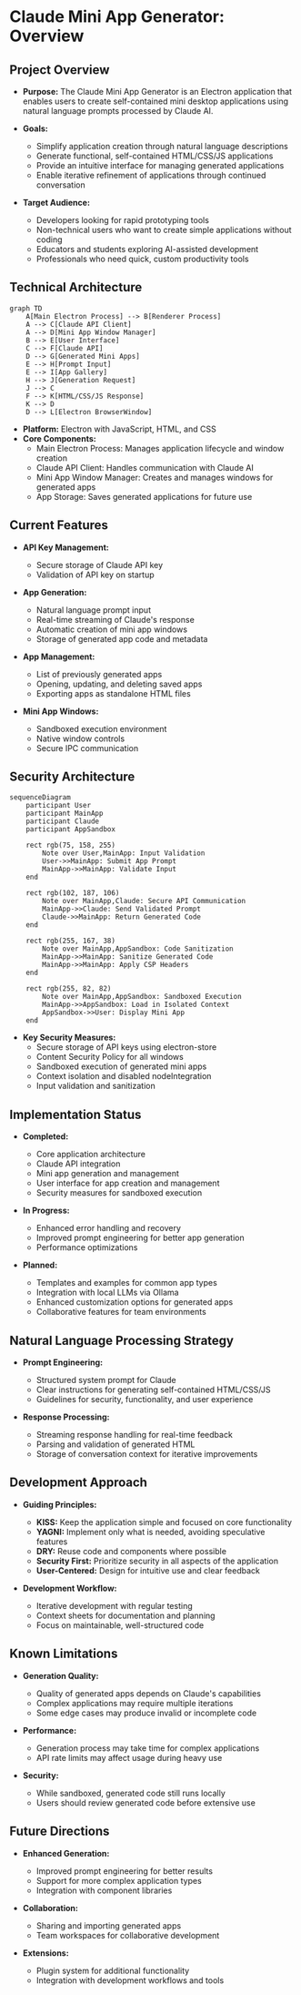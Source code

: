 # Claude Mini App Generator: Overview

## Project Overview

- **Purpose:** The Claude Mini App Generator is an Electron application that enables users to create self-contained mini desktop applications using natural language prompts processed by Claude AI.

- **Goals:** 
  - Simplify application creation through natural language descriptions
  - Generate functional, self-contained HTML/CSS/JS applications
  - Provide an intuitive interface for managing generated applications
  - Enable iterative refinement of applications through continued conversation

- **Target Audience:** 
  - Developers looking for rapid prototyping tools
  - Non-technical users who want to create simple applications without coding
  - Educators and students exploring AI-assisted development
  - Professionals who need quick, custom productivity tools

## Technical Architecture

```mermaid
graph TD
    A[Main Electron Process] --> B[Renderer Process]
    A --> C[Claude API Client]
    A --> D[Mini App Window Manager]
    B --> E[User Interface]
    C --> F[Claude API]
    D --> G[Generated Mini Apps]
    E --> H[Prompt Input]
    E --> I[App Gallery]
    H --> J[Generation Request]
    J --> C
    F --> K[HTML/CSS/JS Response]
    K --> D
    D --> L[Electron BrowserWindow]
```

- **Platform:** Electron with JavaScript, HTML, and CSS
- **Core Components:**
  - Main Electron Process: Manages application lifecycle and window creation
  - Claude API Client: Handles communication with Claude AI
  - Mini App Window Manager: Creates and manages windows for generated apps
  - App Storage: Saves generated applications for future use

## Current Features

- **API Key Management:**
  - Secure storage of Claude API key
  - Validation of API key on startup

- **App Generation:**
  - Natural language prompt input
  - Real-time streaming of Claude's response
  - Automatic creation of mini app windows
  - Storage of generated app code and metadata

- **App Management:**
  - List of previously generated apps
  - Opening, updating, and deleting saved apps
  - Exporting apps as standalone HTML files

- **Mini App Windows:**
  - Sandboxed execution environment
  - Native window controls
  - Secure IPC communication

## Security Architecture

```mermaid
sequenceDiagram
    participant User
    participant MainApp
    participant Claude
    participant AppSandbox
    
    rect rgb(75, 158, 255)
        Note over User,MainApp: Input Validation
        User->>MainApp: Submit App Prompt
        MainApp->>MainApp: Validate Input
    end
    
    rect rgb(102, 187, 106)
        Note over MainApp,Claude: Secure API Communication
        MainApp->>Claude: Send Validated Prompt
        Claude->>MainApp: Return Generated Code
    end
    
    rect rgb(255, 167, 38)
        Note over MainApp,AppSandbox: Code Sanitization
        MainApp->>MainApp: Sanitize Generated Code
        MainApp->>MainApp: Apply CSP Headers
    end
    
    rect rgb(255, 82, 82)
        Note over MainApp,AppSandbox: Sandboxed Execution
        MainApp->>AppSandbox: Load in Isolated Context
        AppSandbox->>User: Display Mini App
    end
```

- **Key Security Measures:**
  - Secure storage of API keys using electron-store
  - Content Security Policy for all windows
  - Sandboxed execution of generated mini apps
  - Context isolation and disabled nodeIntegration
  - Input validation and sanitization

## Implementation Status

- **Completed:**
  - Core application architecture
  - Claude API integration
  - Mini app generation and management
  - User interface for app creation and management
  - Security measures for sandboxed execution

- **In Progress:**
  - Enhanced error handling and recovery
  - Improved prompt engineering for better app generation
  - Performance optimizations

- **Planned:**
  - Templates and examples for common app types
  - Integration with local LLMs via Ollama
  - Enhanced customization options for generated apps
  - Collaborative features for team environments

## Natural Language Processing Strategy

- **Prompt Engineering:**
  - Structured system prompt for Claude
  - Clear instructions for generating self-contained HTML/CSS/JS
  - Guidelines for security, functionality, and user experience

- **Response Processing:**
  - Streaming response handling for real-time feedback
  - Parsing and validation of generated HTML
  - Storage of conversation context for iterative improvements

## Development Approach

- **Guiding Principles:**
  - **KISS:** Keep the application simple and focused on core functionality
  - **YAGNI:** Implement only what is needed, avoiding speculative features
  - **DRY:** Reuse code and components where possible
  - **Security First:** Prioritize security in all aspects of the application
  - **User-Centered:** Design for intuitive use and clear feedback

- **Development Workflow:**
  - Iterative development with regular testing
  - Context sheets for documentation and planning
  - Focus on maintainable, well-structured code

## Known Limitations

- **Generation Quality:**
  - Quality of generated apps depends on Claude's capabilities
  - Complex applications may require multiple iterations
  - Some edge cases may produce invalid or incomplete code

- **Performance:**
  - Generation process may take time for complex applications
  - API rate limits may affect usage during heavy use

- **Security:**
  - While sandboxed, generated code still runs locally
  - Users should review generated code before extensive use

## Future Directions

- **Enhanced Generation:**
  - Improved prompt engineering for better results
  - Support for more complex application types
  - Integration with component libraries

- **Collaboration:**
  - Sharing and importing generated apps
  - Team workspaces for collaborative development

- **Extensions:**
  - Plugin system for additional functionality
  - Integration with development workflows and tools
